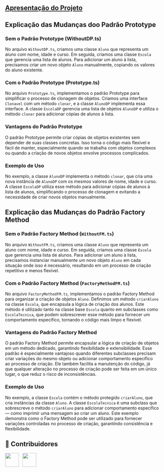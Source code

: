 ## [Apresentação do Projeto](https://drive.google.com/file/d/1Odp1cY0Xedqqkx10uNSYVBoCHKtsAsNY/view?usp=drive_link)

## Explicação das Mudanças doo Padrão Prototype 

### Sem o Padrão Prototype (WithoutDP.ts)
No arquivo `WithoutDP.ts`, criamos uma classe `Aluno` que representa um aluno com nome, idade e curso. Em seguida, criamos uma classe `Escola` que gerencia uma lista de alunos. Para adicionar um aluno à lista, precisamos criar um novo objeto `Aluno` manualmente, copiando os valores do aluno existente.

### Com o Padrão Prototype (Prototype.ts)
No arquivo `Prototype.ts`, implementamos o padrão Prototype para simplificar o processo de clonagem de objetos. Criamos uma interface `Clonavel` com um método `clonar`, e a classe `AlunoDP` implementa essa interface. A classe `EscolaDP` gerencia uma lista de objetos `AlunoDP` e utiliza o método `clonar` para adicionar cópias de alunos à lista.

### Vantagens do Padrão Prototype
O padrão Prototype permite criar cópias de objetos existentes sem depender de suas classes concretas. Isso torna o código mais flexível e fácil de manter, especialmente quando se trabalha com objetos complexos ou quando a criação de novos objetos envolve processos complicados.

### Exemplo de Uso
No exemplo, a classe `AlunoDP` implementa o método `clonar`, que cria uma nova instância de `AlunoDP` com os mesmos valores de nome, idade e curso. A classe `EscolaDP` utiliza esse método para adicionar cópias de alunos à lista de alunos, simplificando o processo de clonagem e evitando a necessidade de criar novos objetos manualmente.



## Explicação das Mudanças do Padrão Factory Method


### Sem o Padrão Factory Method (`WithoutFM.ts`)
No arquivo `WithoutFM.ts`, criamos uma classe `Aluno` que representa um aluno com nome, idade e curso. Em seguida, criamos uma classe `Escola` que gerencia uma lista de alunos. Para adicionar um aluno à lista, precisamos instanciar manualmente um novo objeto `Aluno` em cada situação onde isso é necessário, resultando em um processo de criação repetitivo e menos flexível.

### Com o Padrão Factory Method (`FactoryMethodFM.ts`)
No arquivo `FactoryMethodFM.ts`, implementamos o padrão Factory Method para organizar a criação de objetos `Aluno`. Definimos um método `criarAluno` na classe `Escola`, que encapsula a lógica de criação dos alunos. Este método é utilizado tanto na classe base `Escola` quanto em subclasses como `EscolaTecnica`, que podem sobrescrever esse método para fornecer um comportamento específico, tornando o código mais limpo e flexível.

### Vantagens do Padrão Factory Method
O padrão Factory Method permite encapsular a lógica de criação de objetos em um método dedicado, garantindo flexibilidade e extensibilidade. Esse padrão é especialmente vantajoso quando diferentes subclasses precisam criar variações do mesmo objeto ou adicionar comportamento específico ao processo de criação. Ele também facilita a manutenção do código, já que qualquer alteração no processo de criação pode ser feita em um único lugar, o que reduz o risco de inconsistências.

### Exemplo de Uso
No exemplo, a classe `Escola` contém o método protegido `criarAluno`, que cria instâncias da classe `Aluno`. A classe `EscolaTecnica` é uma subclass que sobrescreve o método `criarAluno` para adicionar comportamento específico — como imprimir uma mensagem ao criar um aluno. Este exemplo demonstra como o Factory Method pode ser utilizado para fornecer variações controladas no processo de criação, garantindo consistência e flexibilidade.



## 🤝 Contribuidores

<a href="https://github.com/Duduenri"><img src="https://github.com/Duduenri.png" width="45" height="45"></a> &nbsp;
<a href="https://github.com/Xande025"><img src="https://github.com/Xande025.png" width="45" height="45"></a> &nbsp;